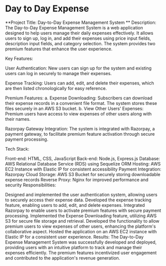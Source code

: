 # Day to Day Expense
**Project Title: Day-to-Day Expense Management System
**
Description:
The Day-to-Day Expense Management System is a web application designed to help users manage their daily expenses effectively. It allows users to sign up, log in, and add their expenses using price input fields, description input fields, and category selection. The system provides two premium features that enhance the user experience.

Key Features:

User Authentication: New users can sign up for the system and existing users can log in securely to manage their expenses.

Expense Tracking: Users can add, edit, and delete their expenses, which are then listed chronologically for easy reference.

Premium Features:
a. Expense Downloading: Subscribers can download their expense records in a convenient file format. The system stores these files securely in an AWS S3 bucket.
b. View Other Users' Expenses: Premium users have access to view expenses of other users along with their names.

Razorpay Gateway Integration: The system is integrated with Razorpay, a payment gateway, to facilitate premium feature activation through secure payment processing.

Tech Stack:

Front-end: HTML, CSS, JavaScript
Back-end: Node.js, Express.js
Database: AWS Relational Database Service (RDS) using Sequelize ORM
Hosting: AWS EC2 Instance with Elastic IP for consistent accessibility
Payment Integration: Razorpay
Cloud Storage: AWS S3 Bucket for securely storing downloadable expense records
Reverse Proxy: Nginx for improved performance and security
Responsibilities:

Designed and implemented the user authentication system, allowing users to securely access their expense data.
Developed the expense tracking feature, enabling users to add, edit, and delete expenses.
Integrated Razorpay to enable users to activate premium features with secure payment processing.
Implemented the Expense Downloading feature, utilizing AWS S3 for secure file storage and retrieval.
Developed the functionality to allow premium users to view expenses of other users, enhancing the platform's collaborative aspect.
Hosted the application on an AWS EC2 instance with Elastic IP for a consistent user experience.
Results:
The Day-to-Day Expense Management System was successfully developed and deployed, providing users with an intuitive platform to track and manage their expenses efficiently. The premium features incentivized user engagement and contributed to the application's revenue generation.
